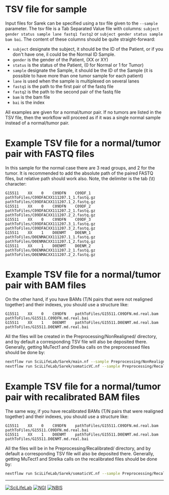 # TSV file for sample

Input files for Sarek can be specified using a tsv file given to the `--sample` parameter. The tsv file is a Tab Separated Value file with columns: `subject gender status sample lane fastq1 fastq2` or `subject gender status sample bam bai`.
The content of these columns should be quite straight-forward:

- `subject` designate the subject, it should be the ID of the Patient, or if you don't have one, il could be the Normal ID Sample.
- `gender` is the gender of the Patient, (XX or XY)
- `status` is the status of the Patient, (0 for Normal or 1 for Tumor)
- `sample` designate the Sample, it should be the ID of the Sample (it is possible to have more than one tumor sample for each patient)
- `lane` is used when the sample is multiplexed on several lanes
- `fastq1` is the path to the first pair of the fastq file
- `fastq2` is the path to the second pair of the fastq file
- `bam` is the bam file
- `bai` is the index

All examples are given for a normal/tumor pair. If no tumors are listed in the TSV file, then the workflow will proceed as if it was a single normal sample instead of a normal/tumor pair.

# Example TSV file for a normal/tumor pair with FASTQ files

In this sample for the normal case there are 3 read groups, and 2 for the tumor. It is recommended to add the absolute path of the paired FASTQ files, but relative path should work also. Note, the delimiter is the tab (\t) character:

```
G15511    XX    0    C09DFN    C09DF_1    pathToFiles/C09DFACXX111207.1_1.fastq.gz    pathToFiles/C09DFACXX111207.1_2.fastq.gz
G15511    XX    0    C09DFN    C09DF_2    pathToFiles/C09DFACXX111207.2_1.fastq.gz    pathToFiles/C09DFACXX111207.2_2.fastq.gz
G15511    XX    0    C09DFN    C09DF_3    pathToFiles/C09DFACXX111207.3_1.fastq.gz    pathToFiles/C09DFACXX111207.3_2.fastq.gz
G15511    XX    1    D0ENMT    D0ENM_1    pathToFiles/D0ENMACXX111207.1_1.fastq.gz    pathToFiles/D0ENMACXX111207.1_2.fastq.gz
G15511    XX    1    D0ENMT    D0ENM_2    pathToFiles/D0ENMACXX111207.2_1.fastq.gz    pathToFiles/D0ENMACXX111207.2_2.fastq.gz
```

# Example TSV file for a normal/tumor pair with BAM files

On the other hand, if you have BAMs (T/N pairs that were not realigned together) and their indexes, you should use a structure like:

```
G15511    XX    0    C09DFN    pathToFiles/G15511.C09DFN.md.real.bam    pathToFiles/G15511.C09DFN.md.real.bai
G15511    XX    1    D0ENMT    pathToFiles/G15511.D0ENMT.md.real.bam pathToFiles/G15511.D0ENMT.md.real.bai
```

All the files will be created in the Preprocessing/NonRealigned/ directory, and by default a corresponding TSV file will also be deposited there. Generally, getting MuTect1 and Strelka calls on the preprocessed files should be done by:

```bash
nextflow run SciLifeLab/Sarek/main.nf --sample Preprocessing/NonRealigned/mysample.tsv --step realign
nextflow run SciLifeLab/Sarek/somaticVC.nf --sample Preprocessing/Recalibrated/mysample.tsv --tools Mutect2,Strelka
```

# Example TSV file for a normal/tumor pair with recalibrated BAM files

The same way, if you have recalibrated BAMs (T/N pairs that were realigned together) and their indexes, you should use a structure like:

```
G15511    XX    0    C09DFN    pathToFiles/G15511.C09DFN.md.real.bam    pathToFiles/G15511.C09DFN.md.real.bai
G15511    XX    1    D0ENMT    pathToFiles/G15511.D0ENMT.md.real.bam    pathToFiles/G15511.D0ENMT.md.real.bai
```

All the files will be in he Preprocessing/Recalibrated/ directory, and by default a corresponding TSV file will also be deposited there. Generally, getting MuTect1 and Strelka calls on the recalibrated files should be done by:

```bash
nextflow run SciLifeLab/Sarek/somaticVC.nf --sample Preprocessing/Recalibrated/mysample.tsv --tools Mutect2,Strelka
```

--------------------------------------------------------------------------------

[![](images/SciLifeLab_logo.png "SciLifeLab")][scilifelab-link]
[![](images/NGI_logo.png "NGI")][ngi-link]
[![](images/NBIS_logo.png "NBIS")][nbis-link]

[nbis-link]: https://www.nbis.se/
[ngi-link]: https://ngisweden.scilifelab.se/
[scilifelab-link]: https://www.scilifelab.se/
